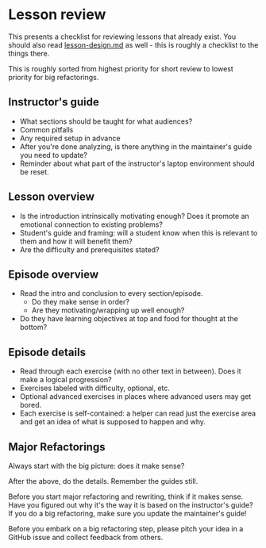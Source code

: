 # Lesson review

This presents a checklist for reviewing lessons that already exist.
You should also read [lesson-design.md](lesson-design.md) as well -
this is roughly a checklist to the things there.

This is roughly sorted from highest priority for short review to
lowest priority for big refactorings.


## Instructor's guide

- What sections should be taught for what audiences?
- Common pitfalls
- Any required setup in advance
- After you're done analyzing, is there anything in the maintainer's
  guide you need to update?
- Reminder about what part of the instructor's laptop environment
  should be reset.


## Lesson overview

- Is the introduction intrinsically motivating enough?  Does it
  promote an emotional connection to existing problems?
- Student's guide and framing: will a student know when this is
  relevant to them and how it will benefit them?
- Are the difficulty and prerequisites stated?


## Episode overview

- Read the intro and conclusion to every section/episode.
  - Do they make sense in order?
  - Are they motivating/wrapping up well enough?
- Do they have learning objectives at top and food for thought at the
  bottom?

## Episode details

- Read through each exercise (with no other text in between).  Does it
  make a logical progression?
- Exercises labeled with difficulty, optional, etc.
- Optional advanced exercises in places where advanced users may get
  bored.
- Each exercise is self-contained: a helper can read just the exercise
  area and get an idea of what is supposed to happen and why.


## Major Refactorings

Always start with the big picture: does it make sense?

After the above, do the details.  Remember the guides still.

Before you start major refactoring and rewriting, think if it makes
sense.  Have you figured out why it's the way it is based on the
instructor's guide?  If you do a big refactoring, make sure you update
the maintainer's guide!

Before you embark on a big refactoring step, please pitch your idea
in a GitHub issue and collect feedback from others.
